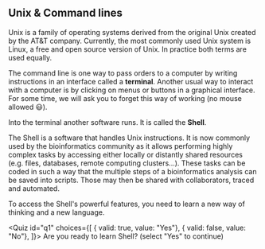 <script>
import Quiz from "components/Quiz.svelte";
</script>
## Unix & Command lines
Unix is a family of operating systems derived from the original Unix created by the AT&T company. Currently, the most commonly used Unix system is Linux, a free and open source version of Unix. In practice both terms are used equally.


The command line is one way to pass orders to a computer by writing instructions in an interface called a **terminal**.
Another usual way to interact with a computer is by clicking on menus or buttons in a graphical interface. For some time, we will ask you to forget this way of working (no mouse allowed 😃).

Into the terminal another software runs. It is called the **Shell**.

The Shell is a software that handles Unix instructions. It is now commonly used by the bioinformatics community as it allows performing highly complex tasks by accessing either locally or distantly shared resources (e.g. files, databases, remote computing clusters...). These tasks can be coded in such a way that the multiple steps of a bioinformatics analysis can be saved into scripts. Those may then be shared with collaborators, traced and automated.

To access the Shell's powerful features, you need to learn a new way of thinking and a new language.

<Quiz id="q1" choices={[
	{ valid: true, value: "Yes"},
	{ valid: false, value: "No"},
]}>
	<span slot="prompt">
		Are you ready to learn Shell? (select "Yes" to continue)
	</span>
</Quiz>
